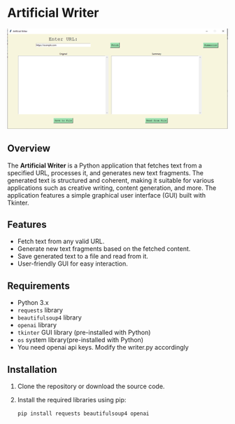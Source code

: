 
# Artificial Writer

![Alt Text](artiwriter.png)


## Overview

The **Artificial Writer** is a Python application that fetches text 
from a specified URL, processes it, and generates new text fragments. 
The generated text is structured and coherent, making it suitable for 
various applications such as creative writing, content generation, and more. 
The application features a simple graphical user interface (GUI) built with Tkinter.

## Features

- Fetch text from any valid URL.
- Generate new text fragments based on the fetched content.
- Save generated text to a file and read from it.
- User-friendly GUI for easy interaction.


## Requirements

- Python 3.x
- `requests` library
- `beautifulsoup4` library
- `openai` library
- `tkinter` GUI library (pre-installed with Python)
- `os` system library(pre-installed with Python)
- You need openai api keys. Modify the writer.py accordingly
## Installation

1. Clone the repository or download the source code.
2. Install the required libraries using pip:

   ```bash
   pip install requests beautifulsoup4 openai
   

